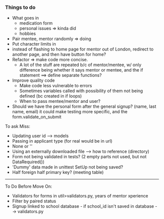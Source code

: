 ### Things to do ###
* What goes in 
    - medication form
    - personal issues => kinda did
    - hobbies
* Pair mentee, mentor randomly => doing
* Put character limits in
* instead of flashing to home page for mentor out of London, redirect to another page, and then have button for home?
* Refactor => make code more concise. 
    - A lot of the stuff are repeated b/c of mentor/mentee, w/ only difference being 
whether it says mentor or mentee, and the if statement ==> define separate functions?
* Improve quality code
    - Make code less vulnerable to errors
    - Sometimes variables called with possibility of them not being defined (bc created in if loops)
    - When to pass mentee/mentor and user? 
* Should we have the personal form after the general signup? (name, last name, email)
it could make testing more specific, and the form.validate_on_submit

To ask Miss:
* Updating user id --> models
* Passing in applicant type (for real would be in url)
* None or ''
* Using an externally downloaded file --> how to reference (directory)
* Form not being validated in tests? (2 empty parts not used, but not DataRequired())
* 'Dummy' data made in unittest SetUp not being saved?
* Half foreign half primary key? (meeting table) 

------------------------------------------------------------
To Do Before Move On:
* Validators for forms in util>validators.py, years of mentor xperience 
* Filter by paired status
* Signup linked to school database - if school_id isn't saved in database --> validators.py

    

